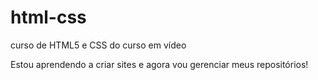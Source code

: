 # html-css
 curso de HTML5 e CSS do curso em vídeo

Estou aprendendo a criar sites e agora vou gerenciar meus repositórios!